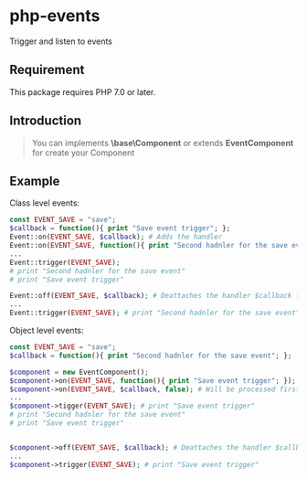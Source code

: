 # php-events
Trigger and listen to events

## Requirement
This package requires PHP 7.0 or later.

## Introduction
> You can implements **\base\Component** or extends **EventComponent** for create your Component

## Example
Class level events:
```php
const EVENT_SAVE = "save";
$callback = function(){ print "Save event trigger"; };
Event::on(EVENT_SAVE, $callback); # Adds the handler 
Event::on(EVENT_SAVE, function(){ print "Second hadnler for the save event"; }, false); # Will be processed first
...
Event::trigger(EVENT_SAVE);
# print "Second hadnler for the save event"
# print "Save event trigger"

Event::off(EVENT_SAVE, $callback); # Deattaches the handler $callback from the save event
...
Event::trigger(EVENT_SAVE); # print "Second hadnler for the save event"
```

Object level events:
```php
const EVENT_SAVE = "save";
$callback = function(){ print "Second hadnler for the save event"; };

$component = new EventComponent();
$component->on(EVENT_SAVE, function(){ print "Save event trigger"; }); # Adds the handler 
$component->on(EVENT_SAVE, $callback, false); # Will be processed first
...
$component->tigger(EVENT_SAVE); # print "Save event trigger"
# print "Second hadnler for the save event"
# print "Save event trigger"


$component->off(EVENT_SAVE, $callback); # Deattaches the handler $callback from the save event
...
$component->trigger(EVENT_SAVE); # print "Save event trigger"
```
